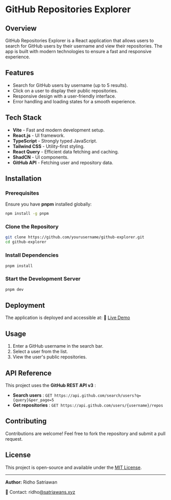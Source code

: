 # GitHub Repositories Explorer

## Overview

GitHub Repositories Explorer is a React application that allows users to search for GitHub users by their username and view their repositories. The app is built with modern technologies to ensure a fast and responsive experience.

## Features

- Search for GitHub users by username (up to 5 results).
- Click on a user to display their public repositories.
- Responsive design with a user-friendly interface.
- Error handling and loading states for a smooth experience.

## Tech Stack

- **Vite** - Fast and modern development setup.
- **React.js** - UI framework.
- **TypeScript** - Strongly typed JavaScript.
- **Tailwind CSS** - Utility-first styling.
- **React Query** - Efficient data fetching and caching.
- **ShadCN** - UI components.
- **GitHub API** - Fetching user and repository data.

## Installation

### Prerequisites

Ensure you have **pnpm** installed globally:

```sh
npm install -g pnpm
```

### Clone the Repository

```sh
git clone https://github.com/yourusername/github-explorer.git
cd github-explorer
```

### Install Dependencies

```sh
pnpm install
```

### Start the Development Server

```sh
pnpm dev
```

## Deployment

The application is deployed and accessible at:
🔗 [Live Demo](https://your-deployment-url.com/)

## Usage

1. Enter a GitHub username in the search bar.
2. Select a user from the list.
3. View the user's public repositories.

## API Reference

This project uses the **GitHub REST API v3** :

- **Search users** : `GET https://api.github.com/search/users?q={query}&per_page=5`
- **Get repositories** : `GET https://api.github.com/users/{username}/repos`

## Contributing

Contributions are welcome! Feel free to fork the repository and submit a pull request.

## License

This project is open-source and available under the [MIT License](https://chatgpt.com/c/LICENSE).

---

**Author:** Ridho Satriawan

📧 Contact: ridho[@satriawans.xyz](mailto:your.email@example.com)
